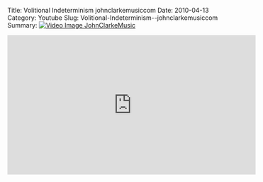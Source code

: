 Title: Volitional Indeterminism  johnclarkemusiccom
Date: 2010-04-13
Category: Youtube
Slug: Volitional-Indeterminism--johnclarkemusiccom
Summary: <a href="/Volitional-Indeterminism--johnclarkemusiccom.html"><img src="https://i.ytimg.com/vi/Fxyk6ZpXO_s/hqdefault.jpg" alt="Video Image JohnClarkeMusic"></a>

<iframe width="560" height="315" src="https://www.youtube.com/embed/Fxyk6ZpXO_s" title="YouTube video player" frameborder="0" allow="accelerometer; autoplay; clipboard-write; encrypted-media; gyroscope; picture-in-picture" allowfullscreen></iframe>

